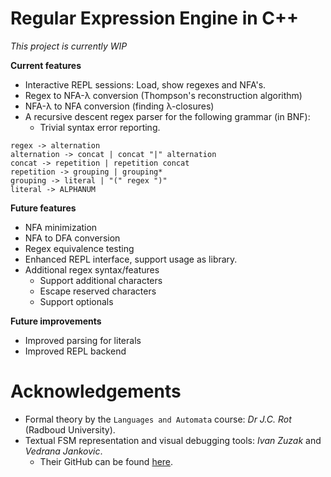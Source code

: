 # Regular Expression Engine in C++

_This project is currently WIP_

**Current features**
- Interactive REPL sessions: Load, show regexes and NFA's.
- Regex to NFA-λ conversion (Thompson's reconstruction algorithm)
- NFA-λ to NFA conversion (finding λ-closures)
- A recursive descent regex parser for the following grammar (in BNF):
  - Trivial syntax error reporting.
```
regex -> alternation
alternation -> concat | concat "|" alternation
concat -> repetition | repetition concat
repetition -> grouping | grouping*
grouping -> literal | "(" regex ")"
literal -> ALPHANUM
```

**Future features**
- NFA minimization
- NFA to DFA conversion
- Regex equivalence testing
- Enhanced REPL interface, support usage as library.
- Additional regex syntax/features
  - Support additional characters
  - Escape reserved characters
  - Support optionals

**Future improvements**
- Improved parsing for literals
- Improved REPL backend

# Acknowledgements
- Formal theory by the `Languages and Automata` course: *Dr J.C. Rot* (Radboud University).
- Textual FSM representation and visual debugging tools: *Ivan Zuzak* and *Vedrana Jankovic*.
  - Their GitHub can be found [here](https://github.com/izuzak/noam/tree/master/webapps/fsm_simulator).
